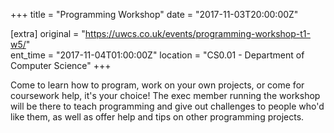 +++
title = "Programming Workshop"
date = "2017-11-03T20:00:00Z"

[extra]
original = "https://uwcs.co.uk/events/programming-workshop-t1-w5/"    
ent_time = "2017-11-04T01:00:00Z"
location = "CS0.01 - Department of Computer Science"
+++

Come to learn how to program, work on your own projects, or come for coursework help, it's your choice\! The exec member running the workshop will be there to teach programming and give out challenges to people who'd like them, as well as offer help and tips on other programming projects.

